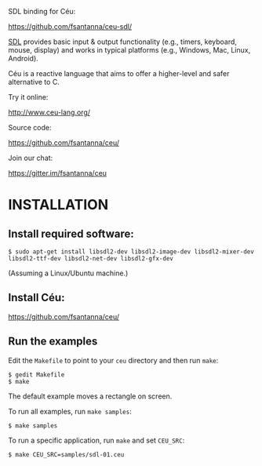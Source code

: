SDL binding for Céu:

https://github.com/fsantanna/ceu-sdl/

[SDL](http://www.libsdl.org/) provides basic input & output functionality
(e.g., timers, keyboard, mouse, display) and works in typical platforms (e.g.,
Windows, Mac, Linux, Android).

Céu is a reactive language that aims to offer a higher-level and safer 
alternative to C.

Try it online:

http://www.ceu-lang.org/

Source code:

https://github.com/fsantanna/ceu/

Join our chat:

https://gitter.im/fsantanna/ceu

# INSTALLATION

## Install required software:

```
$ sudo apt-get install libsdl2-dev libsdl2-image-dev libsdl2-mixer-dev libsdl2-ttf-dev libsdl2-net-dev libsdl2-gfx-dev
```

(Assuming a Linux/Ubuntu machine.)

## Install Céu:

https://github.com/fsantanna/ceu/

## Run the examples

Edit the `Makefile` to point to your `ceu` directory and then run `make`:

```
$ gedit Makefile
$ make
```

The default example moves a rectangle on screen.

To run all examples, run `make samples`:

```
$ make samples
```

To run a specific application, run `make` and set `CEU_SRC`:

```
$ make CEU_SRC=samples/sdl-01.ceu
```
